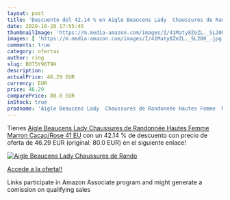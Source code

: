 ```yaml
---
layout: post
title: 'Descuento del 42.14 % en Aigle Beaucens Lady  Chaussures de Rando'
date: 2020-10-28 17:55:45
thumbnailImage: 'https://m.media-amazon.com/images/I/41Maty8ZeZL._SL200_.jpg'
images: [ 'https://m.media-amazon.com/images/I/41Maty8ZeZL._SL200_.jpg' ]
comments: true
category: ofertas
author: ring
slug: B075Y96T9H
description:
actualPrice: 46.29 EUR
currency: EUR
price: 46.29
comparePrice: 80.0 EUR
inStock: true
prodname: 'Aigle Beaucens Lady  Chaussures de Randonnée Hautes Femme  Marron  Cacao/Rose   41 EU'
---
```


Tienes [Aigle Beaucens Lady  Chaussures de Randonnée Hautes Femme  Marron  Cacao/Rose   41 EU](https://www.amazon.fr/dp/B075Y96T9H/?tag=tolees0d-21) con un 42.14 % de descuento con precio de oferta de 46.29 EUR (original: 80.0 EUR) en el siguiente enlace!

[![Aigle Beaucens Lady  Chaussures de Rando](https://m.media-amazon.com/images/I/41Maty8ZeZL._SL200_.jpg)](https://www.amazon.fr/dp/B075Y96T9H/?tag=tolees0d-21)

[Accede a la oferta!!](https://www.amazon.fr/dp/B075Y96T9H/?tag=tolees0d-21)

Links participate in Amazon Associate program and might generate a comission on qualifying sales


